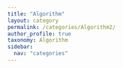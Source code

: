 ```yaml
---
title: "Algorithm"
layout: category
permalink: /categories/Algorithm2/
author_profile: true
taxonomy: Algorithm
sidebar:
  nav: "categories"
---
```

